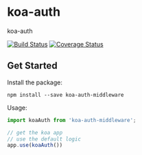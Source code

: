 # koa-auth

koa-auth

[![Build Status](https://travis-ci.org/nodecloud/koa-auth.svg?branch=master)](https://travis-ci.org/nodecloud/koa-auth)
[![Coverage Status](https://coveralls.io/repos/github/nodecloud/koa-auth/badge.svg?branch=master)](https://coveralls.io/github/nodecloud/koa-auth?branch=master)

## Get Started

Install the package:

```shell
npm install --save koa-auth-middleware
```

Usage:

```javascript
import koaAuth from 'koa-auth-middleware';

// get the koa app
// use the default logic
app.use(koaAuth())
```

